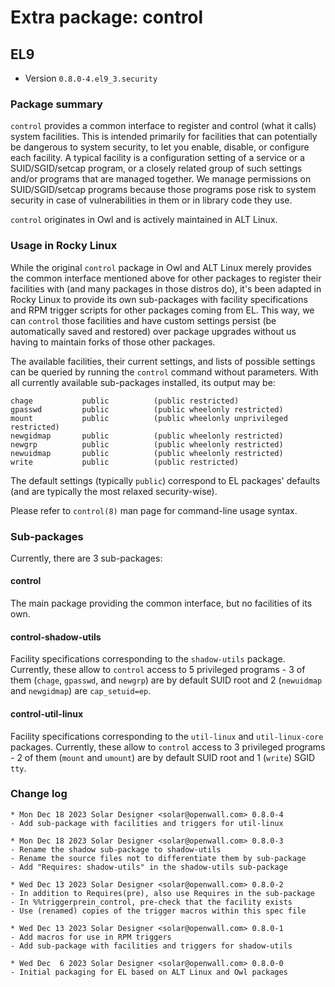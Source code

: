 # Extra package: control

## EL9

- Version `0.8.0-4.el9_3.security`

### Package summary

`control` provides a common interface to register and control (what it calls) system facilities.
This is intended primarily for facilities that can potentially be dangerous to system security, to let you enable, disable, or configure each facility.
A typical facility is a configuration setting of a service or a SUID/SGID/setcap program, or a closely related group of such settings and/or programs that are managed together.
We manage permissions on SUID/SGID/setcap programs because those programs pose risk to system security in case of vulnerabilities in them or in library code they use.

`control` originates in Owl and is actively maintained in ALT Linux.

### Usage in Rocky Linux

While the original `control` package in Owl and ALT Linux merely provides the common interface mentioned above for other packages to register their facilities with (and many packages in those distros do), it's been adapted in Rocky Linux to provide its own sub-packages with facility specifications and RPM trigger scripts for other packages coming from EL. This way, we can `control` those facilities and have custom settings persist (be automatically saved and restored) over package upgrades without us having to maintain forks of those other packages.

The available facilities, their current settings, and lists of possible settings can be queried by running the `control` command without parameters. With all currently available sub-packages installed, its output may be:

```
chage           public          (public restricted)
gpasswd         public          (public wheelonly restricted)
mount           public          (public wheelonly unprivileged restricted)
newgidmap       public          (public wheelonly restricted)
newgrp          public          (public wheelonly restricted)
newuidmap       public          (public wheelonly restricted)
write           public          (public restricted)
```

The default settings (typically `public`) correspond to EL packages' defaults (and are typically the most relaxed security-wise).

Please refer to `control(8)` man page for command-line usage syntax.

### Sub-packages

Currently, there are 3 sub-packages:

#### control

The main package providing the common interface, but no facilities of its own.

#### control-shadow-utils

Facility specifications corresponding to the `shadow-utils` package. Currently, these allow to `control` access to 5 privileged programs - 3 of them (`chage`, `gpasswd`, and `newgrp`) are by default SUID root and 2 (`newuidmap` and `newgidmap`) are `cap_setuid=ep`.

#### control-util-linux

Facility specifications corresponding to the `util-linux` and `util-linux-core` packages. Currently, these allow to `control` access to 3 privileged programs - 2 of them (`mount` and `umount`) are by default SUID root and 1 (`write`) SGID `tty`.

### Change log

```
* Mon Dec 18 2023 Solar Designer <solar@openwall.com> 0.8.0-4
- Add sub-package with facilities and triggers for util-linux

* Mon Dec 18 2023 Solar Designer <solar@openwall.com> 0.8.0-3
- Rename the shadow sub-package to shadow-utils
- Rename the source files not to differentiate them by sub-package
- Add "Requires: shadow-utils" in the shadow-utils sub-package

* Wed Dec 13 2023 Solar Designer <solar@openwall.com> 0.8.0-2
- In addition to Requires(pre), also use Requires in the sub-package
- In %%triggerprein_control, pre-check that the facility exists
- Use (renamed) copies of the trigger macros within this spec file

* Wed Dec 13 2023 Solar Designer <solar@openwall.com> 0.8.0-1
- Add macros for use in RPM triggers
- Add sub-package with facilities and triggers for shadow-utils

* Wed Dec  6 2023 Solar Designer <solar@openwall.com> 0.8.0-0
- Initial packaging for EL based on ALT Linux and Owl packages
```
